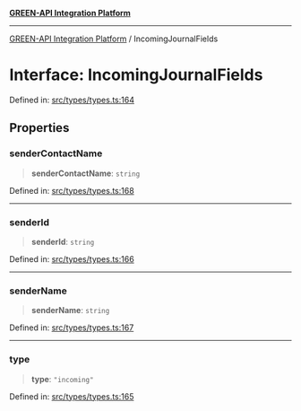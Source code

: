 [**GREEN-API Integration Platform**](../README.md)

***

[GREEN-API Integration Platform](../globals.md) / IncomingJournalFields

# Interface: IncomingJournalFields

Defined in: [src/types/types.ts:164](https://github.com/green-api/greenapi-integration/blob/62a96bf9bfbccb88022bc7b0859de19e8c48289f/src/types/types.ts#L164)

## Properties

### senderContactName

> **senderContactName**: `string`

Defined in: [src/types/types.ts:168](https://github.com/green-api/greenapi-integration/blob/62a96bf9bfbccb88022bc7b0859de19e8c48289f/src/types/types.ts#L168)

***

### senderId

> **senderId**: `string`

Defined in: [src/types/types.ts:166](https://github.com/green-api/greenapi-integration/blob/62a96bf9bfbccb88022bc7b0859de19e8c48289f/src/types/types.ts#L166)

***

### senderName

> **senderName**: `string`

Defined in: [src/types/types.ts:167](https://github.com/green-api/greenapi-integration/blob/62a96bf9bfbccb88022bc7b0859de19e8c48289f/src/types/types.ts#L167)

***

### type

> **type**: `"incoming"`

Defined in: [src/types/types.ts:165](https://github.com/green-api/greenapi-integration/blob/62a96bf9bfbccb88022bc7b0859de19e8c48289f/src/types/types.ts#L165)
